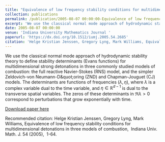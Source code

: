 ```yaml
---
title: "Equivalence of low frequency stability conditions for multidimensional detonations in three models of combustion "
collection: publications
permalink: /publication/2005-08-07 00:00:00-Equivalence of low frequency stability conditions for multidimensional detonations in three models of combustion 
excerpt: 'We use the classical normal mode approach of hydrodynamic stability theory to define stability determinants (Evans functions) for multidimensional strong detonations in three commonly studied models of combustion: the full reactive Navier-Stokes (RNS) model, and the simpler Zeldovich-von Neumann-D\&quot;oring (ZND) and Chapman-Jouguet (CJ) models. The determinants are functions of frequencies $(\lambda,\eta)$, where $\lambda$ is a complex variable dual to the time variable, and $\eta\in\mathbb{R}^{d-1}$ is dual to the transverse spatial variables. The zeros of these determinants in $\Re\lambda>0$ correspond to perturbations that grow exponentially with time. '
date: 2005-08-07 00:00:00
venue: 'Indiana University Mathematics Journal '
paperurl: 'https://dx.doi.org/10.1512/iumj.2005.54.2685'
citation: 'Helge Kristian Jenssen, Gregory Lyng, Mark Williams, Equivalence of low frequency stability conditions for multidimensional detonations in three models of combustion,  Indiana Univ. Math. J. 54 (2005),  1-64.'
---
```

We use the classical normal mode approach of hydrodynamic stability theory to define stability determinants (Evans functions) for multidimensional strong detonations in three commonly studied models of combustion: the full reactive Navier-Stokes (RNS) model, and the simpler Zeldovich-von Neumann-D\&quot;oring (ZND) and Chapman-Jouguet (CJ) models. The determinants are functions of frequencies $(\lambda,\eta)$, where $\lambda$ is a complex variable dual to the time variable, and $\eta\in\mathbb{R}^{d-1}$ is dual to the transverse spatial variables. The zeros of these determinants in $\Re\lambda>0$ correspond to perturbations that grow exponentially with time. 

[Download paper here](https://dx.doi.org/10.1512/iumj.2005.54.2685)

Recommended citation: Helge Kristian Jenssen, Gregory Lyng, Mark Williams, Equivalence of low frequency stability conditions for multidimensional detonations in three models of combustion,  Indiana Univ. Math. J. 54 (2005),  1-64.